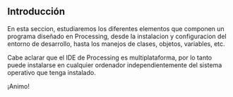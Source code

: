 ## Introducción

En esta seccion, estudiaremos los diferentes elementos que componen un programa diseñado en Processing, desde la instalacion y configuracion del entorno de desarrollo, hasta los manejos de clases, objetos, variables, etc.

Cabe aclarar que el IDE de Processing es multiplataforma, por lo tanto puede instalarse en cualquier ordenador independientemente del sistema operativo que tenga instalado.

¡Animo!